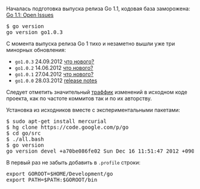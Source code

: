 Началась подготовка выпуска релиза Go 1.1, кодовая база заморожена:
[Go 1.1: Open Issues](http://swtch.com/~rsc/go11.html)

<pre>
$ go version
go version go1.0.3
</pre>

С момента выпуска релиза Go 1 тихо и незаметно вышли уже три минорных обновления:

* `go1.0.3` 24.09.2012 [что нового?](https://groups.google.com/d/msg/golang-nuts/co3SvXbGrNk/sGOmwfmBZeYJ)
* `go1.0.2` 14.06.2012 [что нового?](https://groups.google.com/forum/#!topic/golang-announce/9-f_fnXNDzw)
* `go1.0.1` 27.04.2012 [что нового?](https://groups.google.com/forum/#!topic/golang-announce/2ufDgIGFFTk)
* `go1.0.0` 28.03.2012 [release notes](http://golang.org/doc/go1.html)

Следует отметить значительный [траффик](http://code.google.com/p/go/source/list) изменений в исходном коде проекта, как по частоте коммитов так и по их авторству.

Установка из исходников вместе с экспериментальными пакетами:

<pre>
$ sudo apt-get install mercurial
$ hg clone https://code.google.com/p/go
$ cd go/src
$ ./all.bash
$ go version
go version devel +a70be086fe02 Sun Dec 16 11:51:47 2012 +0900 linux/amd64
</pre>

В первый раз не забыть добавить в `.profile` строки:

<pre>
export GOROOT=$HOME/Development/go
export PATH=$PATH:$GOROOT/bin
</pre>